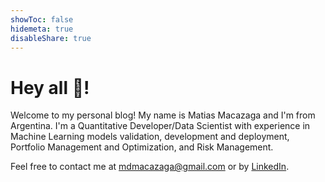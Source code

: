 ```yaml
---
showToc: false
hidemeta: true
disableShare: true
---
```

# Hey all :wave:!

Welcome to my personal blog! My name is Matias Macazaga and I'm from Argentina. I'm a Quantitative Developer/Data Scientist with experience in Machine Learning models validation, development and 
deployment, Portfolio Management and Optimization, and Risk Management.

Feel free to contact me at mdmacazaga@gmail.com or by [LinkedIn](linkedin.com/in/matias-macazaga).
    